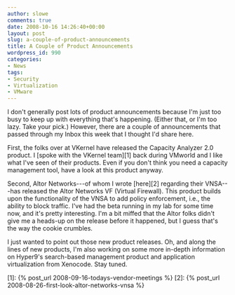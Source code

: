 ```yaml
---
author: slowe
comments: true
date: 2008-10-16 14:26:40+00:00
layout: post
slug: a-couple-of-product-announcements
title: A Couple of Product Announcements
wordpress_id: 990
categories:
- News
tags:
- Security
- Virtualization
- VMware
---
```


I don't generally post lots of product announcements because I'm just too busy to keep up with everything that's happening. (Either that, or I'm too lazy. Take your pick.) However, there are a couple of announcements that passed through my Inbox this week that I thought I'd share here.

First, the folks over at VKernel have released the Capacity Analyzer 2.0 product. I [spoke with the VKernel team][1] back during VMworld and I like what I've seen of their products. Even if you don't think you need a capacity management tool, have a look at this product anyway.

Second, Altor Networks---of whom I wrote [here][2] regarding their VNSA---has released the Altor Networks VF (Virtual Firewall). This product builds upon the functionality of the VNSA to add policy enforcement, i.e., the ability to block traffic. I've had the beta running in my lab for some time now, and it's pretty interesting. I'm a bit miffed that the Altor folks didn't give me a heads-up on the release before it happened, but I guess that's the way the cookie crumbles.

I just wanted to point out those new product releases. Oh, and along the lines of new products, I'm also working on some more in-depth information on Hyper9's search-based management product and application virtualization from Xenocode. Stay tuned.

[1]: {% post_url 2008-09-16-todays-vendor-meetings %}
[2]: {% post_url 2008-08-26-first-look-altor-networks-vnsa %}
